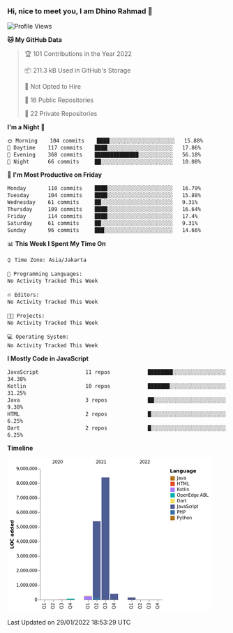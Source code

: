 ### Hi, nice to meet you, I am Dhino Rahmad 👋
<!--START_SECTION:waka-->
![Profile Views](http://img.shields.io/badge/Profile%20Views-7-blue)

**🐱 My GitHub Data** 

> 🏆 101 Contributions in the Year 2022
 > 
> 📦 211.3 kB Used in GitHub's Storage 
 > 
> 🚫 Not Opted to Hire
 > 
> 📜 16 Public Repositories 
 > 
> 🔑 22 Private Repositories  
 > 
**I'm a Night 🦉** 

```text
🌞 Morning    104 commits    ████░░░░░░░░░░░░░░░░░░░░░   15.88% 
🌆 Daytime    117 commits    ████░░░░░░░░░░░░░░░░░░░░░   17.86% 
🌃 Evening    368 commits    ██████████████░░░░░░░░░░░   56.18% 
🌙 Night      66 commits     ██░░░░░░░░░░░░░░░░░░░░░░░   10.08%

```
📅 **I'm Most Productive on Friday** 

```text
Monday       110 commits    ████░░░░░░░░░░░░░░░░░░░░░   16.79% 
Tuesday      104 commits    ████░░░░░░░░░░░░░░░░░░░░░   15.88% 
Wednesday    61 commits     ██░░░░░░░░░░░░░░░░░░░░░░░   9.31% 
Thursday     109 commits    ████░░░░░░░░░░░░░░░░░░░░░   16.64% 
Friday       114 commits    ████░░░░░░░░░░░░░░░░░░░░░   17.4% 
Saturday     61 commits     ██░░░░░░░░░░░░░░░░░░░░░░░   9.31% 
Sunday       96 commits     ███░░░░░░░░░░░░░░░░░░░░░░   14.66%

```


📊 **This Week I Spent My Time On** 

```text
⌚︎ Time Zone: Asia/Jakarta

💬 Programming Languages: 
No Activity Tracked This Week

🔥 Editors: 
No Activity Tracked This Week

🐱‍💻 Projects: 
No Activity Tracked This Week

💻 Operating System: 
No Activity Tracked This Week

```

**I Mostly Code in JavaScript** 

```text
JavaScript               11 repos            ████████░░░░░░░░░░░░░░░░░   34.38% 
Kotlin                   10 repos            ███████░░░░░░░░░░░░░░░░░░   31.25% 
Java                     3 repos             ██░░░░░░░░░░░░░░░░░░░░░░░   9.38% 
HTML                     2 repos             █░░░░░░░░░░░░░░░░░░░░░░░░   6.25% 
Dart                     2 repos             █░░░░░░░░░░░░░░░░░░░░░░░░   6.25%

```


**Timeline**

![Chart not found](https://raw.githubusercontent.com/Dhino12/Dhino12/master/charts/bar_graph.png) 


 Last Updated on 29/01/2022 18:53:29 UTC
<!--END_SECTION:waka-->
 
